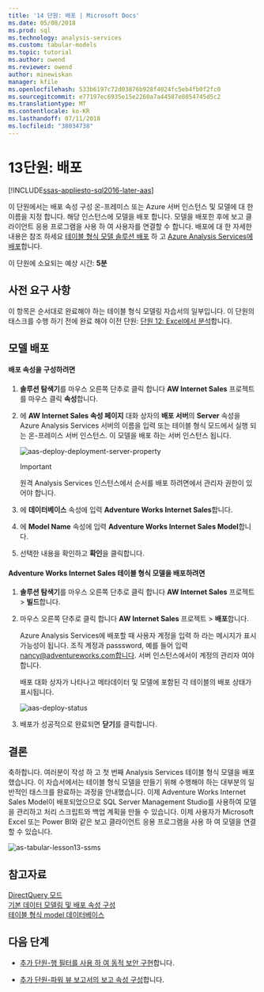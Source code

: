```yaml
---
title: '14 단원: 배포 | Microsoft Docs'
ms.date: 05/08/2018
ms.prod: sql
ms.technology: analysis-services
ms.custom: tabular-models
ms.topic: tutorial
ms.author: owend
ms.reviewer: owend
author: minewiskan
manager: kfile
ms.openlocfilehash: 533b6197c72d03876b928f4024fc5eb4fb0f2fc0
ms.sourcegitcommit: e77197ec6935e15e2260a7a44587e8054745d5c2
ms.translationtype: MT
ms.contentlocale: ko-KR
ms.lasthandoff: 07/11/2018
ms.locfileid: "38034738"
---
```

# <a name="lesson-13-deploy"></a>13단원: 배포
[!INCLUDE[ssas-appliesto-sql2016-later-aas](../includes/ssas-appliesto-sql2016-later-aas.md)]

이 단원에서는 배포 속성 구성 온-프레미스 또는 Azure 서버 인스턴스 및 모델에 대 한 이름을 지정 합니다. 해당 인스턴스에 모델을 배포 합니다. 모델을 배포한 후에 보고 클라이언트 응용 프로그램을 사용 하 여 사용자를 연결할 수 합니다. 배포에 대 한 자세한 내용은 참조 하세요 [테이블 형식 모델 솔루션 배포](../analysis-services/tabular-models/tabular-model-solution-deployment-ssas-tabular.md) 하 고 [Azure Analysis Services에 배포](https://docs.microsoft.com/azure/analysis-services/analysis-services-deploy)합니다.  
  
이 단원에 소요되는 예상 시간: **5분**  
  
## <a name="prerequisites"></a>사전 요구 사항  
이 항목은 순서대로 완료해야 하는 테이블 형식 모델링 자습서의 일부입니다. 이 단원의 태스크를 수행 하기 전에 완료 해야 이전 단원: [단원 12: Excel에서 분석](../analysis-services/lesson-12-analyze-in-excel.md)합니다.  
  
## <a name="deploy-the-model"></a>모델 배포  
  
#### <a name="to-configure-deployment-properties"></a>배포 속성을 구성하려면  
  
1.  **솔루션 탐색기**를 마우스 오른쪽 단추로 클릭 합니다 **AW Internet Sales** 프로젝트를 마우스 클릭 **속성**합니다.  
  
2.  에 **AW Internet Sales 속성 페이지** 대화 상자의 **배포 서버**의 **Server** 속성을 Azure Analysis Services 서버의 이름을 입력 또는 테이블 형식 모드에서 실행 되는 온-프레미스 서버 인스턴스. 이 모델을 배포 하는 서버 인스턴스 됩니다.  

    ![aas-deploy-deployment-server-property](../analysis-services/media/aas-deploy-deployment-server-property.png)
 
    > [!IMPORTANT]  
    > 원격 Analysis Services 인스턴스에서 순서를 배포 하려면에서 관리자 권한이 있어야 합니다.  
  
3.  에 **데이터베이스** 속성에 입력 **Adventure Works Internet Sales**합니다.  
  
4.  에 **Model Name** 속성에 입력 **Adventure Works Internet Sales Model**합니다.  
  
5.  선택한 내용을 확인하고 **확인**을 클릭합니다.  
  
#### <a name="to-deploy-the-adventure-works-internet-sales-tabular-model"></a>Adventure Works Internet Sales 테이블 형식 모델을 배포하려면  
  
1.  **솔루션 탐색기**를 마우스 오른쪽 단추로 클릭 합니다 **AW Internet Sales** 프로젝트 > **빌드**합니다.  

2.  마우스 오른쪽 단추로 클릭 합니다 **AW Internet Sales** 프로젝트 > **배포**합니다.

    Azure Analysis Services에 배포할 때 사용자 계정을 입력 하 라는 메시지가 표시 가능성이 됩니다. 조직 계정과 passsword, 예를 들어 입력 nancy@adventureworks.com합니다. 서버 인스턴스에서이 계정의 관리자 여야 합니다.
  
    배포 대화 상자가 나타나고 메타데이터 및 모델에 포함된 각 테이블의 배포 상태가 표시됩니다.  
    
    ![aas-deploy-status](../analysis-services/media/aas-deploy-status.png)
  
3. 배포가 성공적으로 완료되면 **닫기**를 클릭합니다.  
  
## <a name="conclusion"></a>결론  
축하합니다. 여러분이 작성 하 고 첫 번째 Analysis Services 테이블 형식 모델을 배포 했습니다. 이 자습서에서는 테이블 형식 모델을 만들기 위해 수행해야 하는 대부분의 일반적인 태스크를 완료하는 과정을 안내했습니다. 이제 Adventure Works Internet Sales Model이 배포되었으므로 SQL Server Management Studio를 사용하여 모델을 관리하고 처리 스크립트와 백업 계획을 만들 수 있습니다. 이제 사용자가 Microsoft Excel 또는 Power BI와 같은 보고 클라이언트 응용 프로그램을 사용 하 여 모델을 연결할 수 있습니다.  

![as-tabular-lesson13-ssms](../analysis-services/media/as-tabular-lesson13-ssms.png)
  
  
## <a name="see-also"></a>참고자료  
[DirectQuery 모드](../analysis-services/tabular-models/directquery-mode-ssas-tabular.md)  
[기본 데이터 모델링 및 배포 속성 구성](../analysis-services/tabular-models/configure-default-data-modeling-and-deployment-properties-ssas-tabular.md)  
[테이블 형식 model 데이터베이스](../analysis-services/tabular-models/tabular-model-databases-ssas-tabular.md)  
  
  
  ## <a name="whats-next"></a>다음 단계
*  [추가 단원-행 필터를 사용 하 여 동적 보안 구현](../analysis-services/supplemental-lesson-implement-dynamic-security-by-using-row-filters.md)합니다.

*  [추가 단원-파워 뷰 보고서의 보고 속성 구성](../analysis-services/supplemental-lesson-configure-reporting-properties-for-power-view-reports.md)합니다.
